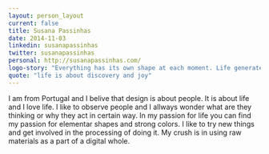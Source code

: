 ```yaml
---
layout: person_layout
current: false
title: Susana Passinhas
date: 2014-11-03
linkedin: susanapassinhas
twitter: susanapassinhas
personal: http://susanapassinhas.com/
logo-story: "Everything has its own shape at each moment. Life generates dynamics, patterns shapes the world. Design is a constant process changing over time. Still in this process we can choose key moments that define the shape of our path."
quote: "life is about discovery and joy"
---
```


I am from Portugal and I belive that design is about people. It is about life and I love life.
I like to observe people and I allways wonder what are they thinking or why they act in certain way. In my passion for life you can find my passion for elementar shapes and strong colors.
I like to try new things and get involved in the processing of doing it. My crush is in using raw materials as a part of a digital whole.

